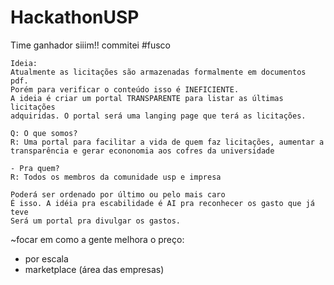 # HackathonUSP

Time ganhador
siiim!!
commitei #fusco
~~~~~~~~~~~~~~~~~~~~~~~
Ideia: 
Atualmente as licitações são armazenadas formalmente em documentos pdf.
Porém para verificar o conteúdo isso é INEFICIENTE. 
A ideia é criar um portal TRANSPARENTE para listar as últimas licitações
adquiridas. O portal será uma langing page que terá as licitações.

Q: O que somos?
R: Uma portal para facilitar a vida de quem faz licitações, aumentar a transparência e gerar econonomia aos cofres da universidade

- Pra quem?
R: Todos os membros da comunidade usp e impresa

Poderá ser ordenado por último ou pelo mais caro
É isso. A idéia pra escabilidade é AI pra reconhecer os gasto que já teve
Será um portal pra divulgar os gastos. 
~~~~~~~~~~~~~~~~~~~~~~~
~focar em como a gente melhora o preço: 
- por escala
- marketplace (área das empresas)

